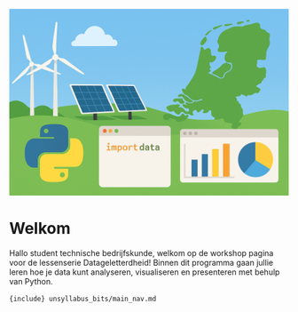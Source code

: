 ![](../images/laptop.png)

# Welkom

Hallo student technische bedrijfskunde, welkom op de workshop pagina voor de lessenserie Datageletterdheid! Binnen dit programma gaan jullie leren hoe je data kunt analyseren, visualiseren en presenteren met behulp van Python. 

```
{include} unsyllabus_bits/main_nav.md
```
